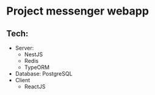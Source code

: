 # Project messenger webapp

## Tech:
  - Server:
    - NestJS
    - Redis
    - TypeORM
  - Database: PostgreSQL
  - Client
    - ReactJS